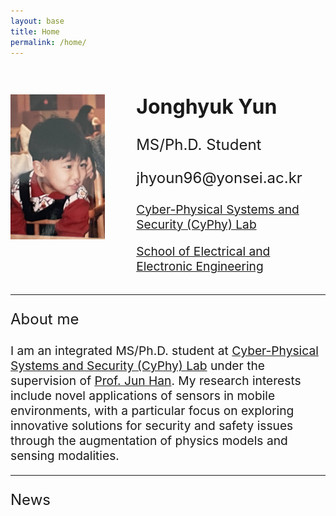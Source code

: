 ```yaml
---
layout: base
title: Home
permalink: /home/
---
```

<div style="display: flex; flex-wrap: wrap; align-items: center; justify-content: center;">
  <img src="/assets/child.png" alt="Jonghyuk Yun" style="max-width: 30%; height: auto; margin-right: 50px; margin-bottom: 30px;">
  <div style="flex: 1;">
    <h2 style="font-size: 2rem;">Jonghyuk Yun</h2>
    <p style="font-size: 1.5rem;">MS/Ph.D. Student</p>
    <p style="font-size: 1.5rem;">jhyoun96@yonsei.ac.kr</p>
    <p style="font-size: 1.2rem;"><a href="https://www.cyphy-lab.org/">Cyber-Physical Systems and Security (CyPhy) Lab</a></p>
    <p style="font-size: 1.2rem;"><a href="https://ee.yonsei.ac.kr/ee/index.do">School of Electrical and Electronic Engineering</a></p>
  </div>
</div>

<!-- Add Line -->
<hr> 

<!-- 새로운 내용 추가-->
<p style="font-size: 1.5rem;">About me</p>

<p style="font-size: 1.2rem;">I am an integrated MS/Ph.D. student at <a href="https://www.cyphy-lab.org/">Cyber-Physical Systems and Security (CyPhy) Lab</a> under the supervision of <a href="https://www.junhan.org">Prof. Jun Han</a>. My research interests include novel applications of sensors in mobile environments, with a particular focus on exploring innovative solutions for security and safety issues through the augmentation of physics models and sensing modalities. </p>

<!-- Add Line -->
<hr> 

<!-- 새로운 내용 추가-->
<p style="font-size: 1.5rem;">News</p>
<p style="font-size: 1.2rem;"> </p>

<style>
@media (max-width: 768px) {
  img {
    max-width: 30%; /* 모바일 환경에서 이미지 크기를 작게 설정 */
    margin-left: auto; /* 이미지를 왼쪽으로 가운데 정렬 */
    margin-right: auto; /* 이미지를 오른쪽으로 가운데 정렬 */
    display: block; /* 이미지를 블록 레벨 요소로 표시하여 가운데 정렬을 적용 */
  }
  p {
    font-size: 1rem; /* 모바일 환경에서 문단 폰트 크기 조정 */
  }
}
</style>


